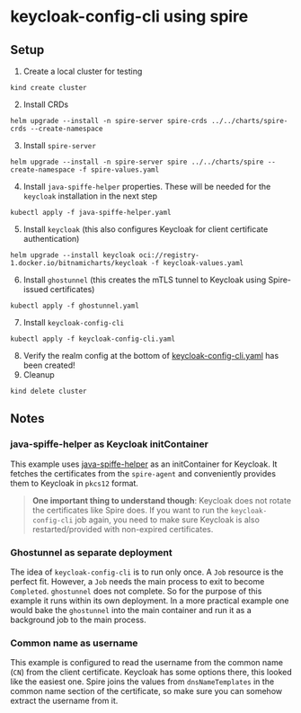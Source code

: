 # keycloak-config-cli using spire

## Setup

1. Create a local cluster for testing

```shell
kind create cluster
```

2. Install CRDs

```shell
helm upgrade --install -n spire-server spire-crds ../../charts/spire-crds --create-namespace
```

3. Install `spire-server`

```shell
helm upgrade --install -n spire-server spire ../../charts/spire --create-namespace -f spire-values.yaml
```

4. Install `java-spiffe-helper` properties. These will be needed for the `keycloak` installation in the next step

```shell
kubectl apply -f java-spiffe-helper.yaml
```

5. Install `keycloak` (this also configures Keycloak for client certificate authentication)

```shell
helm upgrade --install keycloak oci://registry-1.docker.io/bitnamicharts/keycloak -f keycloak-values.yaml
```

6. Install `ghostunnel` (this creates the mTLS tunnel to Keycloak using Spire-issued certificates)

```shell
kubectl apply -f ghostunnel.yaml
```

7. Install `keycloak-config-cli`

```shell
kubectl apply -f keycloak-config-cli.yaml
```

8. Verify the realm config at the bottom of [keycloak-config-cli.yaml](./keycloak-config-cli.yaml) has been created!
9. Cleanup

```shell
kind delete cluster
```

## Notes

### java-spiffe-helper as Keycloak initContainer

This example uses [java-spiffe-helper](https://github.com/spiffe/java-spiffe/tree/main/java-spiffe-helper) as an
initContainer for Keycloak. It fetches the certificates from the `spire-agent` and conveniently provides them to
Keycloak in `pkcs12` format.

> **One important thing to understand though**: Keycloak does not rotate the certificates like Spire does. If you want
> to run the `keycloak-config-cli` job again, you need to make sure Keycloak is also restarted/provided with non-expired
> certificates.

### Ghostunnel as separate deployment

The idea of `keycloak-config-cli` is to run only once. A `Job` resource is the perfect fit. However, a `Job` needs the
main process to exit to become `Completed`. `ghostunnel` does not complete. So for the purpose of this example it runs
within its own deployment. In a more practical example one would bake the `ghostunnel` into the main container and run
it as a background job to the main process.

### Common name as username

This example is configured to read the username from the common name (`CN`) from the client certificate. Keycloak has
some options there, this looked like the easiest one. Spire joins the values from `dnsNameTemplates` in the
common name section of the certificate, so make sure you can somehow extract the username from it.
